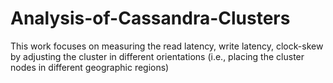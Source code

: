# Analysis-of-Cassandra-Clusters

This work focuses on measuring the read latency, write latency, clock-skew by adjusting the cluster in different orientations (i.e., placing the cluster nodes in different geographic regions)
